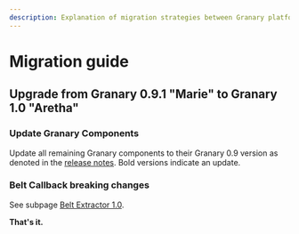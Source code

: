 ```yaml
---
description: Explanation of migration strategies between Granary platform versions.
---
```


# Migration guide

## Upgrade from Granary 0.9.1 "Marie" to Granary 1.0 "Aretha"

### Update Granary Components

Update all remaining Granary components to their Granary 0.9 version as denoted in the [release notes](../granary-release-notes/). Bold versions indicate an update.

### Belt Callback breaking changes

See subpage [Belt Extractor 1.0](belt-extractor-1.0.md).

**That's it.**

